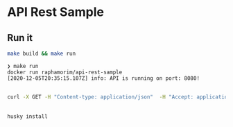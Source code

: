 # API Rest Sample

## Run it

```zsh
make build && make run
```


```
❯ make run      
docker run raphamorim/api-rest-sample
[2020-12-05T20:35:15.107Z] info: API is running on port: 8080!
```

## 

```zsh
curl -X GET -H "Content-type: application/json"  -H "Accept: application/json" -d '{"url":"http://content.viaplay.se/pc-se/film/fargo-1996"}' "http://localhost:8080/trailer"
```

## 

```zsh
husky install
```